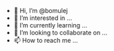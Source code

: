 - 👋 Hi, I’m @bomulej
- 👀 I’m interested in ...
- 🌱 I’m currently learning ...
- 💞️ I’m looking to collaborate on ...
- 📫 How to reach me ...

<!---
bomulej/bomulej is a ✨ special ✨ repository because its `README.md` (this file) appears on your GitHub profile.
You can click the Preview link to take a look at your changes.
--->
